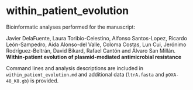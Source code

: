 # within_patient_evolution

Bioinformatic analyses performed for the manuscript:

Javier DelaFuente, Laura Toribio-Celestino, Alfonso Santos-Lopez, Ricardo León-Sampedro, Aida Alonso-del Valle, Coloma Costas, Lun Cui, Jerónimo Rodríguez-Beltrán, David Bikard, Rafael Cantón and Álvaro San Millán. **Within-patient evolution of plasmid-mediated antimicrobial resistance**

Command lines and analysis descriptions are included in `within_patient_evolution.md` and additional data (`ltrA.fasta` and `pOXA-48_K8.gb`) is provided.
